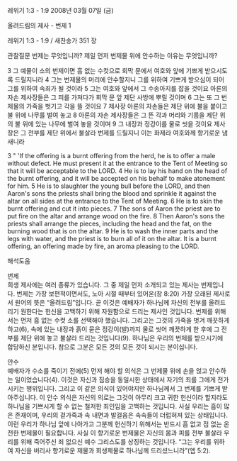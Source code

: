 레위기 1:3 - 1:9 
2008년 03월 07일 (금)

올려드림의 제사 - 번제 1



레위기 1:3 - 1:9 / 새찬송가 351 장


관찰질문
번제는 무엇입니까?
제일 먼저 번제물 위에 안수하는 이유는 무엇입니까?

3 그 예물이 소의 번제이면 흠 없는 수컷으로 회막 문에서 여호와 앞에 기쁘게 받으시도록 드릴지니라 4 그는 번제물의 머리에 안수할지니 그를 위하여 기쁘게 받으심이 되어 그를 위하여 속죄가 될 것이라 5 그는 여호와 앞에서 그 수송아지를 잡을 것이요 아론의 자손 제사장들은 그 피를 가져다가 회막 문 앞 제단 사방에 뿌릴 것이며 6 그는 또 그 번제물의 가죽을 벗기고 각을 뜰 것이요 7 제사장 아론의 자손들은 제단 위에 불을 붙이고 불 위에 나무를 벌여 놓고 8 아론의 자손 제사장들은 그 뜬 각과 머리와 기름을 제단 위의 불 위에 있는 나무에 벌여 놓을 것이며 9 그 내장과 정강이를 물로 씻을 것이요 제사장은 그 전부를 제단 위에서 불살라 번제를 드릴지니 이는 화제라 여호와께 향기로운 냄새니라  


3 " 'If the offering is a burnt offering from the herd, he is to offer a male without defect. He must present it at the entrance to the Tent of Meeting so that it will be acceptable to the LORD. 4 He is to lay his hand on the head of the burnt offering, and it will be accepted on his behalf to make atonement for him. 5 He is to slaughter the young bull before the LORD, and then Aaron's sons the priests shall bring the blood and sprinkle it against the altar on all sides at the entrance to the Tent of Meeting. 6 He is to skin the burnt offering and cut it into pieces. 7 The sons of Aaron the priest are to put fire on the altar and arrange wood on the fire. 8 Then Aaron's sons the priests shall arrange the pieces, including the head and the fat, on the burning wood that is on the altar. 9 He is to wash the inner parts and the legs with water, and the priest is to burn all of it on the altar. It is a burnt offering, an offering made by fire, an aroma pleasing to the LORD.

해석도움





번제  
희생 제사에는 여러 종류가 있습니다. 그 중 제일 먼저 소개되고 있는 제사는 번제입니다. 번제는 가장 보편적이면서도, 노아 시절 때부터 있어온(창 8:20) 가장 오래된 제사로서 원어의 뜻은 “올려드림”입니다. 곧 이것은 예배자가 하나님께 자신의 전부를 올려드리기 원한다는 헌신을 고백하기 위해 자원함으로 드리는 제사인 것입니다. 번제를 위해서는 먼저 흠 없는 수컷 소를 선택해야 했습니다. 그리고는 그것의 가죽을 벗겨 깨끗하게 하고(6), 속에 있는 내장과 흙이 묻은 정강이(발)까지 물로 씻어 깨끗하게 한 후에 그 전부를 제단 위에 놓고 불살라 드리는 것입니다(9). 하나님은 우리의 번제를 받으시기에 합당하신 분입니다. 참으로 그분은 모든 것의 모든 것이 되시는 분이십니다.  

안수  
예배자가 수소를 죽이기 전에(5) 먼저 해야 할 의식은 그 번제물 위에 손을 얹고 안수하는 일이었습니다(4). 이것은 자신과 짐승을 동일시한 상태에서 자기의 죄를 그에게 전가시키는 행위입니다. 그리고 이 같은 의식이 있어야지만 하나님께서 그 번제를 기쁘게 받아주십니다. 이 안수 의식은 자신의 의로는 그것이 아무리 크고 귀한 헌신이라 할지라도 하나님을 기쁘시게 할 수 없는 철저한 죄인임을 고백하는 것입니다. 사실 우리는 흠이 많은 존재이며, 우리의 겉가죽과 속 내면과 발걸음은 속속들이 더럽혀져 있는 상태입니다. 이런 우리가 하나님 앞에 나아가고 그분께 헌신하기 위해서는 반드시 흠 없고 점 없는 온전한 번제물이 필요합니다. 사실 이 향기로운 번제물은 자신의 몸과 피를 전부 불살라 우리를 위해 죽어주신 죄 없으신 예수 그리스도를 상징하는 것입니다. “그는 우리를 위하여 자신을 버리사 향기로운 제물과 희생제물로 하나님께 드리셨느니라”(엡 5:2).